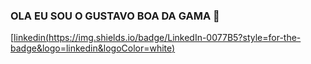 ### OLA EU SOU O GUSTAVO BOA DA GAMA 👋
[[linkedin(https://img.shields.io/badge/LinkedIn-0077B5?style=for-the-badge&logo=linkedin&logoColor=white)](linkedin.com/in/gustavo-boa-da-gama-699878340)


